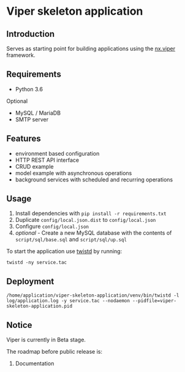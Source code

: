 Viper skeleton application
=======================

Introduction
------------
Serves as starting point for building applications using the [nx.viper](https://github.com/Nixiware/viper) framework.


Requirements
------------
* Python 3.6

Optional

* MySQL / MariaDB
* SMTP server

Features
------------
* environment based configuration
* HTTP REST API interface
* CRUD example
* model example with asynchronous operations
* background services with scheduled and recurring operations

Usage
------------

1. Install dependencies with ```pip install -r requirements.txt```
2. Duplicate ```config/local.json.dist``` to ```config/local.json```
3. Configure ```config/local.json```
4. *optional* - Create a new MySQL database with the contents of ```script/sql/base.sql``` and ```script/sql/up.sql```

To start the application use [twistd](https://twistedmatrix.com/documents/current/core/howto/basics.html) by running:

```
twistd -ny service.tac
```

Deployment
------------


```
/home/application/viper-skeleton-application/venv/bin/twistd -l log/application.log -y service.tac --nodaemon --pidfile=viper-skeleton-application.pid
```

Notice
------------
Viper is currently in Beta stage.

The roadmap before public release is:

1. Documentation